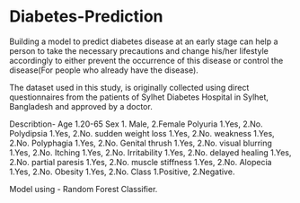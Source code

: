 # Diabetes-Prediction

Building a model to predict diabetes disease at an early stage can help a person to take the necessary precautions and change his/her lifestyle accordingly to either prevent the occurrence of this disease or control the disease(For people who already have the disease).

The dataset used in this study, is originally collected using direct questionnaires from the patients of Sylhet Diabetes Hospital in Sylhet, Bangladesh and approved by a doctor.

Describtion- 
Age 1.20-65
Sex 1. Male, 2.Female
Polyuria 1.Yes, 2.No.
Polydipsia 1.Yes, 2.No.
sudden weight loss 1.Yes, 2.No.
weakness 1.Yes, 2.No.
Polyphagia 1.Yes, 2.No.
Genital thrush 1.Yes, 2.No.
visual blurring 1.Yes, 2.No.
Itching 1.Yes, 2.No.
Irritability 1.Yes, 2.No.
delayed healing 1.Yes, 2.No.
partial paresis 1.Yes, 2.No.
muscle stiffness 1.Yes, 2.No.
Alopecia 1.Yes, 2.No.
Obesity 1.Yes, 2.No.
Class 1.Positive, 2.Negative.

Model using - Random Forest Classifier.
